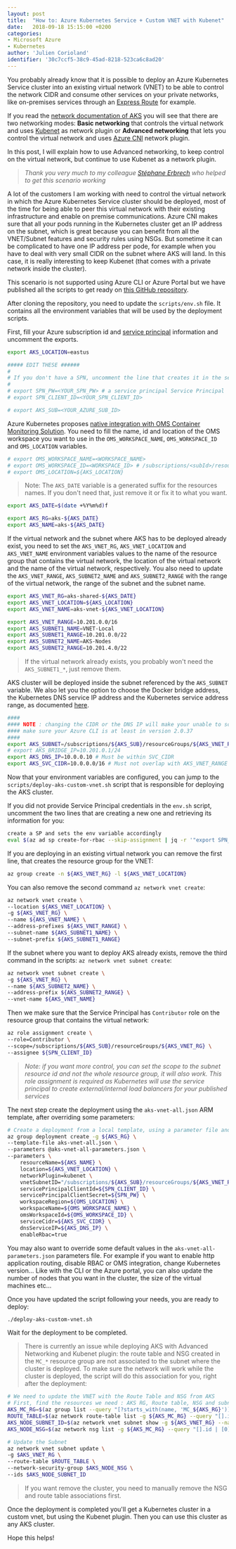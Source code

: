 ```yaml
---
layout: post
title:  "How to: Azure Kubernetes Service + Custom VNET with Kubenet"
date:   2018-09-18 15:15:00 +0200
categories: 
- Microsoft Azure
- Kubernetes
author: 'Julien Corioland'
identifier: '30c7ccf5-38c9-45ad-8218-523ca6c8ad20'
---
```


You probably already know that it is possible to deploy an Azure Kubernetes Service cluster into an existing virtual network (VNET) to be able to control the network CIDR and consume other services on your private networks, like on-premises services through an [Express Route](https://azure.microsoft.com/en-us/services/expressroute/) for example.

If you read the [network documentation of AKS](https://docs.microsoft.com/en-us/azure/aks/networking-overview) you will see that there are two networking modes: **Basic networking** that controls the virtual network and uses [Kubenet](https://kubernetes.io/docs/concepts/extend-kubernetes/compute-storage-net/network-plugins/#kubenet) as network plugin or **Advanced networking** that lets you control the virtual network and uses [Azure CNI](https://github.com/Azure/azure-container-networking/blob/master/docs/cni.md) network plugin.

In this post, I will explain how to use Advanced networking, to keep control on the virtual network, but continue to use Kubenet as a network plugin.

> *Thank you very much to my colleague [Stéphane Erbrech](https://twitter.com/serbrech) who helped to get this scenario working*

<!--more-->

A lot of the customers I am working with need to control the virtual network in which the Azure Kubernetes Service cluster should be deployed, most of the time for being able to peer this virtual network with their existing infrastructure and enable on premise communications. Azure CNI makes sure that all your pods running in the Kubernetes cluster get an IP address on the subnet, which is great because you can benefit from all the VNET/Subnet features and security rules using NSGs. But sometime it can be complicated to have one IP address per pode, for example when you have to deal with very small CIDR on the subnet where AKS will land. In this case, it is really interesting to keep Kubenet (that comes with a private network inside the cluster).

This scenario is not supported using Azure CLI or Azure Portal but we have published all the scripts to get ready on [this GitHub repository](https://github.com/serbrech/AKS-vnet-kubenet).

After cloning the repository, you need to update the `scripts/env.sh` file. It contains all the environment variables that will be used by the deployment scripts.

First, fill your Azure subscription id and [service principal](https://docs.microsoft.com/en-us/azure/aks/kubernetes-service-principal) information and uncomment the exports.

```bash
export AKS_LOCATION=eastus

##### EDIT THESE ######
#
# If you don't have a SPN, uncomment the line that creates it in the setup-aks-vnet.sh script
#
# export SPN_PW=<YOUR_SPN_PW> # a service principal Service Principal
# export SPN_CLIENT_ID=<YOUR_SPN_CLIENT_ID>

# export AKS_SUB=<YOUR_AZURE_SUB_ID>
```

Azure Kubernetes proposes [native integration with OMS Container Monitoring Solution](https://docs.microsoft.com/en-us/azure/monitoring/monitoring-container-health?toc=%2Fen-us%2Fazure%2Faks%2FTOC.json&bc=%2Fen-us%2Fazure%2Fbread%2Ftoc.json). You need to fill the name, id and location of the OMS workspace you want to use in the `OMS_WORKSPACE_NAME`, `OMS_WORKSPACE_ID` and `OMS_LOCATION` variables.

```bash
# export OMS_WORKSPACE_NAME=<WORKSPACE_NAME>
# export OMS_WORKSPACE_ID=<WORKSPACE_ID> # /subscriptions/<subId>/resourcegroups/<om_srg>/providers/Microsoft.OperationalInsights/workspaces/<OMS_WORKSPACE_NAME>
# export OMS_LOCATION=${AKS_LOCATION}
```

> Note: The `AKS_DATE` variable is a generated suffix for the resources names. If you don't need that, just remove it or fix it to what you want.

```bash
export AKS_DATE=$(date +%Y%m%d)f

export AKS_RG=aks-${AKS_DATE}
export AKS_NAME=aks-${AKS_DATE}
```

If the virtual network and the subnet where AKS has to be deployed already exist, you need to set the `AKS_VNET_RG`, `AKS_VNET_LOCATION` and `AKS_VNET_NAME` environment variables values to the name of the resource group that contains the virtual network, the location of the virtual network and the name of the virtual network, respectively. You also need to update the `AKS_VNET_RANGE`, `AKS_SUBNET2_NAME` and `AKS_SUBNET2_RANGE` with the range of the virtual network, the range of the subnet and the subnet name.

```bash
export AKS_VNET_RG=aks-shared-${AKS_DATE}
export AKS_VNET_LOCATION=${AKS_LOCATION}
export AKS_VNET_NAME=aks-vnet-${AKS_VNET_LOCATION}

export AKS_VNET_RANGE=10.201.0.0/16
export AKS_SUBNET1_NAME=VNET-Local
export AKS_SUBNET1_RANGE=10.201.0.0/22
export AKS_SUBNET2_NAME=AKS-Nodes
export AKS_SUBNET2_RANGE=10.201.4.0/22
```

> If the virtual network already exists, you probably won't need the `AKS_SUBNET1_*`, just remove them.

AKS cluster will be deployed inside the subnet referenced by the `AKS_SUBNET` variable. We also let you the option to choose the Docker bridge address, the Kubernetes DNS service IP address and the Kubernetes service address range, as documented [here](https://docs.microsoft.com/en-us/azure/aks/networking-overview#plan-ip-addressing-for-your-cluster).

```bash
####
#### NOTE : changing the CIDR or the DNS IP will make your unable to scale your cluster if you cli is not up to date.
#### make sure your Azure CLI is at least in version 2.0.37  
####
export AKS_SUBNET=/subscriptions/${AKS_SUB}/resourceGroups/${AKS_VNET_RG}/providers/Microsoft.Network/virtualNetworks/${AKS_VNET_NAME}/subnets/${AKS_SUBNET2_NAME}
# export AKS_BRIDGE_IP=10.201.0.1/24
export AKS_DNS_IP=10.0.0.10 # Must be within SVC_CIDR
export AKS_SVC_CIDR=10.0.0.0/16 # Must not overlap with AKS_VNET_RANGE
```

Now that your environment variables are configured, you can jump to the `scripts/deploy-aks-custom-vnet.sh` script that is responsible for deploying the AKS cluster.

If you did not provide Service Principal credentials in the `env.sh` script, uncomment the two lines that are creating a new one and retrieving its information for you:

```bash
create a SP and sets the env variable accordingly
eval $(az ad sp create-for-rbac --skip-assignment | jq -r '"export SPN_PW=\(.password) && export SPN_CLIENT_ID=\(.appId)"')
```

If you are deploying in an existing virtual network you can remove the first line, that creates the resource group for the VNET:

```bash
az group create -n ${AKS_VNET_RG} -l ${AKS_VNET_LOCATION}
```

You can also remove the second command `az network vnet create`:

```bash
az network vnet create \
--location ${AKS_VNET_LOCATION} \
-g ${AKS_VNET_RG} \
--name ${AKS_VNET_NAME} \
--address-prefixes ${AKS_VNET_RANGE} \
--subnet-name ${AKS_SUBNET1_NAME} \
--subnet-prefix ${AKS_SUBNET1_RANGE}
```

If the subnet where you want to deploy AKS already exists, remove the third command in the scripts: `az network vnet subnet create`:

```bash
az network vnet subnet create \
-g ${AKS_VNET_RG} \
--name ${AKS_SUBNET2_NAME} \
--address-prefix ${AKS_SUBNET2_RANGE} \
--vnet-name ${AKS_VNET_NAME}
```

Then we make sure that the Service Principal has `Contributor` role on the resource group that contains the virtual network:

```bash
az role assignment create \
--role=Contributor \
--scope=/subscriptions/${AKS_SUB}/resourceGroups/${AKS_VNET_RG} \
--assignee ${SPN_CLIENT_ID}
```

> *Note: if you want more control, you can set the scope to the subnet resource id and not the whole resource group, it will also work. This role assignment is required as Kubernetes will use the service principal to create external/internal load balancers for your published services*

The next step create the deployment using the `aks-vnet-all.json` ARM template, after overriding some parameters:

```bash
# Create a deployment from a local template, using a parameter file and selectively overriding key/value pairs.
az group deployment create -g ${AKS_RG} \
--template-file aks-vnet-all.json \
--parameters @aks-vnet-all-parameters.json \
--parameters \
    resourceName=${AKS_NAME} \
    location=${AKS_VNET_LOCATION} \
    networkPlugin=kubenet \
    vnetSubnetID="/subscriptions/${AKS_SUB}/resourceGroups/${AKS_VNET_RG}/providers/Microsoft.Network/virtualNetworks/${AKS_VNET_NAME}/subnets/${AKS_SUBNET2_NAME}" \
    servicePrincipalClientId=${SPN_CLIENT_ID} \
    servicePrincipalClientSecret=${SPN_PW} \
    workspaceRegion=${OMS_LOCATION} \
    workspaceName=${OMS_WORKSPACE_NAME} \
    omsWorkspaceId=${OMS_WORKSPACE_ID} \
    serviceCidr=${AKS_SVC_CIDR} \
    dnsServiceIP=${AKS_DNS_IP} \
    enableRbac=true
```

You may also want to override some default values in the `aks-vnet-all-parameters.json` parameters file. For example if you want to enable http application routing, disable RBAC or OMS integration, change Kubernetes version... Like with the CLI or the Azure portal, you can also update the number of nodes that you want in the cluster, the size of the virtual machines etc...

Once you have updated the script following your needs, you are ready to deploy:

```bash
./deploy-aks-custom-vnet.sh
```

Wait for the deployment to be completed.

> There is currently an issue while deploying AKS with Advanced Networking and Kubenet plugin: the route table and NSG created in the `MC_*` resource group are not associated to the subnet where the cluster is deployed. To make sure the network will work while the cluster is deployed, the script will do this association for you, right after the deployment:

```bash
# We need to update the VNET with the Route Table and NSG from AKS
# First, find the resources we need : AKS RG, Route table, NSG and subnet id.     
AKS_MC_RG=$(az group list --query "[?starts_with(name, 'MC_${AKS_RG}')].name | [0]" --output tsv)
ROUTE_TABLE=$(az network route-table list -g ${AKS_MC_RG} --query "[].id | [0]" -o tsv)
AKS_NODE_SUBNET_ID=$(az network vnet subnet show -g ${AKS_VNET_RG} --name ${AKS_SUBNET2_NAME} --vnet-name ${AKS_VNET_NAME} --query id -o tsv)
AKS_NODE_NSG=$(az network nsg list -g ${AKS_MC_RG} --query "[].id | [0]" -o tsv)

# Update the Subnet
az network vnet subnet update \
-g $AKS_VNET_RG \
--route-table $ROUTE_TABLE \
--network-security-group $AKS_NODE_NSG \
--ids $AKS_NODE_SUBNET_ID
```

> If you want remove the cluster, you need to manually remove the NSG and route table associations first.

Once the deployment is completed you'll get a Kubernetes cluster in a custom vnet, but using the Kubenet plugin. Then you can use this cluster as any AKS cluster.

Hope this helps!